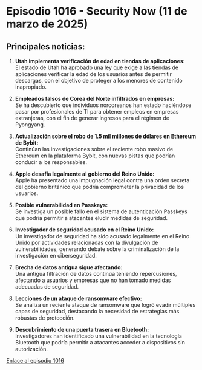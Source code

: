# Episodio 1016 - Security Now (11 de marzo de 2025)

## Principales noticias:

1. **Utah implementa verificación de edad en tiendas de aplicaciones:**  
   El estado de Utah ha aprobado una ley que exige a las tiendas de aplicaciones verificar la edad de los usuarios antes de permitir descargas, con el objetivo de proteger a los menores de contenido inapropiado.

2. **Empleados falsos de Corea del Norte infiltrados en empresas:**  
   Se ha descubierto que individuos norcoreanos han estado haciéndose pasar por profesionales de TI para obtener empleos en empresas extranjeras, con el fin de generar ingresos para el régimen de Pyongyang.

3. **Actualización sobre el robo de 1.5 mil millones de dólares en Ethereum de Bybit:**  
   Continúan las investigaciones sobre el reciente robo masivo de Ethereum en la plataforma Bybit, con nuevas pistas que podrían conducir a los responsables.

4. **Apple desafía legalmente al gobierno del Reino Unido:**  
   Apple ha presentado una impugnación legal contra una orden secreta del gobierno británico que podría comprometer la privacidad de los usuarios.

5. **Posible vulnerabilidad en Passkeys:**  
   Se investiga un posible fallo en el sistema de autenticación Passkeys que podría permitir a atacantes eludir medidas de seguridad.

6. **Investigador de seguridad acusado en el Reino Unido:**  
   Un investigador de seguridad ha sido acusado legalmente en el Reino Unido por actividades relacionadas con la divulgación de vulnerabilidades, generando debate sobre la criminalización de la investigación en ciberseguridad.

7. **Brecha de datos antigua sigue afectando:**  
   Una antigua filtración de datos continúa teniendo repercusiones, afectando a usuarios y empresas que no han tomado medidas adecuadas de seguridad.

8. **Lecciones de un ataque de ransomware efectivo:**  
   Se analiza un reciente ataque de ransomware que logró evadir múltiples capas de seguridad, destacando la necesidad de estrategias más robustas de protección.

9. **Descubrimiento de una puerta trasera en Bluetooth:**  
   Investigadores han identificado una vulnerabilidad en la tecnología Bluetooth que podría permitir a atacantes acceder a dispositivos sin autorización.

[Enlace al episodio 1016](https://www.grc.com/sn/sn-1016.htm)
